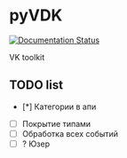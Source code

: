 # pyVDK
 [![Documentation Status](https://readthedocs.org/projects/pyvdk/badge/?version=latest)](https://pyvdk.readthedocs.io/ru/latest/?badge=latest)
 
 VK toolkit


## TODO list

- [*] Категории в апи
- [ ] Покрытие типами
- [ ] Обработка всех событий
- [ ] ? Юзер

